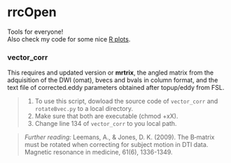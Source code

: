 # rrcOpen  
Tools for everyone!  
Also check my code for some nice [R plots](https://github.com/rcruces/R-graph).  
  
### vector_corr  
This requires and updated version or **mrtrix**, the angled matrix from the adquisition of the DWI (omat), bvecs and bvals in column format, and the text file of corrected.eddy parameters obtained after topup/eddy from FSL.  
> 1. To use this script, dowload the source code of `vector_corr` and `rotateBvec.py` to a local directory.  
> 2. Make sure that both are executable (chmod +xX).  
> 3. Change line 134 of `vector_corr` to you local path.  
  
>*Further reading:* Leemans, A., & Jones, D. K. (2009). The B‐matrix must be rotated when correcting for subject motion in DTI data. Magnetic resonance in medicine, 61(6), 1336-1349.  
